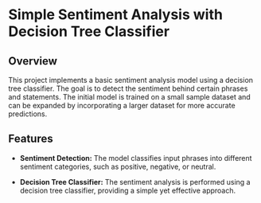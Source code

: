 # Simple Sentiment Analysis with Decision Tree Classifier

## Overview

This project implements a basic sentiment analysis model using a decision tree classifier. The goal is to detect the sentiment behind certain phrases and statements. The initial model is trained on a small sample dataset and can be expanded by incorporating a larger dataset for more accurate predictions.

## Features

- **Sentiment Detection:** The model classifies input phrases into different sentiment categories, such as positive, negative, or neutral.

- **Decision Tree Classifier:** The sentiment analysis is performed using a decision tree classifier, providing a simple yet effective approach.

